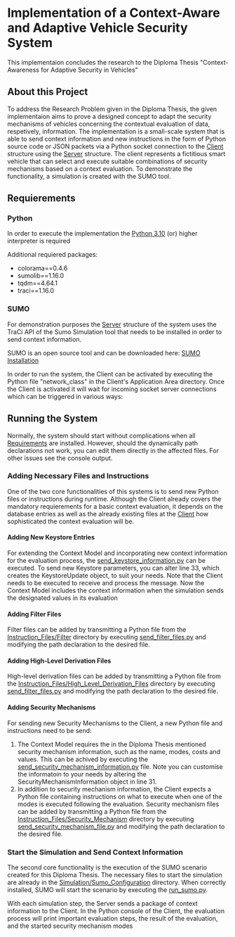 # Implementation of a Context-Aware and Adaptive Vehicle Security System

This implementaion concludes the research to the Diploma Thesis "Context-Awareness for Adaptive Security in Vehicles"

## About this Project

To address the Research Problem given in the Diploma Thesis, the given implementaion aims to prove a designed concept to adapt the security mechanisms of vehicles concerning the contextual evaluation of data, respetively, information. The implementation is a small-scale system that is able to send context information and new instructions in the form of Python source code or JSON packets via a Python socket connection to the [Client](../felixschn/Diplomarbeit/Client) structure using the [Server](../felixschn/Diplomarbeit/Server) structure. The client represents a fictitious smart vehicle that can select and execute suitable combinations of security mechanisms based on a context evaluation. To demonstrate the functionality, a simulation is created with the SUMO tool.

## Requierements

### Python

In order to execute the implementation the [Python 3.10](https://www.python.org/downloads/release/python-31012/) (or) higher interpreter is required


Additional requiered packages:


+ colorama==0.4.6
+ sumolib==1.16.0
+ tqdm==4.64.1
+ traci==1.16.0

### SUMO

For demonstration purposes the [Server](../felixschn/Diplomarbeit/Server) structure of the system uses the TraCi API of the Sumo Simulation tool that needs to be installed in order to send context information.


SUMO is an open source tool and can be downloaded here: [SUMO Installation](https://sumo.dlr.de/docs/Downloads.php)


In order to run the system, the Client can be activated by executing the Python file "network_class" in the Client's Application Area directory. Once the Client is activated it will wait for incoming socket server connections which can be triggered in various ways:


## Running the System

Normally, the system should start without complications when all [Requirements](#requierements) are installed. However, should the dynamically path declarations not work, you can edit them directly in the affected files. For other issues see the console output.


### Adding Necessary Files and Instructions

One of the two core functionalities of this systems is to send new Python files or instructions during runtime. Although the Client already covers the mandatory requierements for a basic context evaluation, it depends on the database entries as well as the already existing files at the [Client](../felixschn/Diplomarbeit/Client) how sophisticated the context evaluation will be.

#### Adding New Keystore Entries

For extending the Context Model and incorporating new context information for the evaluation process, the [send_keystore_information.py](../felixschn/Diplomarbeit/Server/Messages/send_keystore_information.py) can be executed. To send new Keystore parameters, you can alter line 33, which creates the KeystoreUpdate object, to suit your needs. Note that the Client needs to be executed to receive and process the message. Now the Context Model includes the context information when the simulation sends the designated values in its evaluation

#### Adding Filter Files

Filter files can be added by transmitting a Python file from the [Instruction_Files/Filter](../felixschn/Diplomarbeit/Server/Instruction_Files/Filter) directory by executing [send_filter_files.py](../felixschn/Diplomarbeit/Server/Messages/send_filter_files.py) and modifying the path declaration to the desired file.

#### Adding High-Level Derivation Files

High-level derivation files can be added by transmitting a Python file from the [Instruction_Files/High_Level_Derivation_Files](../felixschn/Diplomarbeit/Server/Instruction_Files/High_Level_Derivation_Files) directory by executing [send_filter_files.py](../felixschn/Diplomarbeit/Server/Messages/send_filter_files.py) and modifying the path declaration to the desired file.

#### Adding Security Mechanisms

For sending new Security Mechanisms to the Client, a new Python file and instructions need to be send:

1. The Context Model requires the in the Diploma Thesis mentioned security mechanism information, such as the name, modes, costs and values. This can be achived by executing the [send_security_mechanism_information.py](../felixschn/Diplomarbeit/Server/Messages/send_security_mechanism_information.py) file. Note you can customise the informatoin to your needs by altering the SecurityMechanismInformation object in line 31.
2. In addition to security mechanism information, the Client expects a Python file containing instructions on what to execute when one of the modes is executed following the evaluation. Security mechanism files can be added by transmitting a Python file from the [Instruction_Files/Security_Mechanism](../felixschn/Diplomarbeit/Server/Instruction_Files/Security_Mechanism) directory by executing [send_security_mechanism_file.py](../felixschn/Diplomarbeit/Server/Messages/send_security_mechanism_file.py) and modifying the path declaration to the desired file.


### Start the Simulation and Send Context Information

The second core functionality is the execution of the SUMO scenario created for this Diploma Thesis. The necessary files to start the simulation are already in the [Simulation/Sumo_Configuration](../felixschn/Diplomarbeit/Server/Simulation/Sumo_Configuration) directory. When correctly installed, SUMO will start the scenario by executing the [run_sumo.py](../felixschn/Diplomarbeit/Simulation/run_sumo.py). 

With each simulation step, the Server sends a package of context information to the Client. In the Python console of the Client, the evaluation process will print important evaluation steps, the result of the evaluation, and the started security mechanism modes
